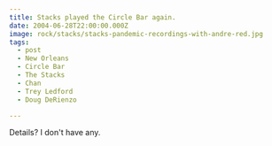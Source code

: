 ```yaml
---
title: Stacks played the Circle Bar again.
date: 2004-06-28T22:00:00.000Z
image: rock/stacks/stacks-pandemic-recordings-with-andre-red.jpg
tags:
  - post 
  - New Orleans
  - Circle Bar
  - The Stacks
  - Chan
  - Trey Ledford
  - Doug DeRienzo

---
```


Details? I don't have any. 